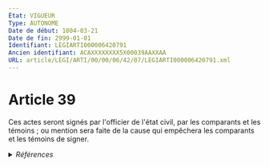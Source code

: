 ```yaml
---
État: VIGUEUR
Type: AUTONOME
Date de début: 1804-03-21
Date de fin: 2999-01-01
Identifiant: LEGIARTI000006420791
Ancien identifiant: ACAXXXXXXXX5X00039AAXXAA
URL: article/LEGI/ARTI/00/00/06/42/07/LEGIARTI000006420791.xml
---
```


<h1>Article 39</h1>

Ces actes seront signés par l'officier de l'état civil, par les comparants et
les témoins ; ou mention sera faite de la cause qui empêchera les comparants et
les témoins de signer.


<details>
  <summary><em>Références</em></summary>

  <h2>Références faites par l'article</h2>
  
  <ul>
    <li>
      CODIFICATION source Loi 1803-03-11
    </li>
    <li>
      CREATION source Loi 1803-03-11 promulguée le 21 mars 1803
    </li>
  </ul>
</details>
